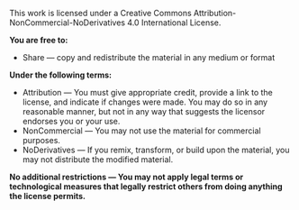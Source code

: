 This work is licensed under a Creative Commons Attribution-NonCommercial-NoDerivatives 4.0 International License.

**You are free to:**

* Share — copy and redistribute the material in any medium or format

**Under the following terms:**

* Attribution — You must give appropriate credit, provide a link to the license, and indicate if changes were made. You may do so in any reasonable manner, but not in any way that suggests the licensor endorses you or your use.
* NonCommercial — You may not use the material for commercial purposes.
* NoDerivatives — If you remix, transform, or build upon the material, you may not distribute the modified material.

**No additional restrictions — You may not apply legal terms or technological measures that legally restrict others from doing anything the license permits.**